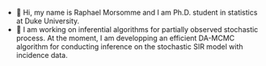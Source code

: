 - 👋 Hi, my name is Raphael Morsomme and I am Ph.D. student in statistics at Duke University.
- 👀 I am working on inferential algorithms for partially observed stochastic process. At the moment, I am developping an efficient DA-MCMC algorithm for conducting inference on the stochastic SIR model with incidence data.


<!---
- 🌱 I’m currently learning ...
- 💞️ I’m looking to collaborate on ...
- 📫 How to reach me ...
rmorsomme/rmorsomme is a ✨ special ✨ repository because its `README.md` (this file) appears on your GitHub profile.
You can click the Preview link to take a look at your changes.
--->
